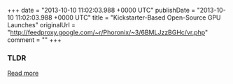 +++
date = "2013-10-10 11:02:03.988 +0000 UTC"
publishDate = "2013-10-10 11:02:03.988 +0000 UTC"
title = "Kickstarter-Based Open-Source GPU Launches"
originalUrl = "http://feedproxy.google.com/~r/Phoronix/~3/6BMLJzzBGHc/vr.php"
comment = ""
+++

### TLDR



[Read more](http://feedproxy.google.com/~r/Phoronix/~3/6BMLJzzBGHc/vr.php)
